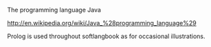 The programming language Java

http://en.wikipedia.org/wiki/Java_%28programming_language%29

Prolog is used throughout softlangbook as for occasional illustrations.
